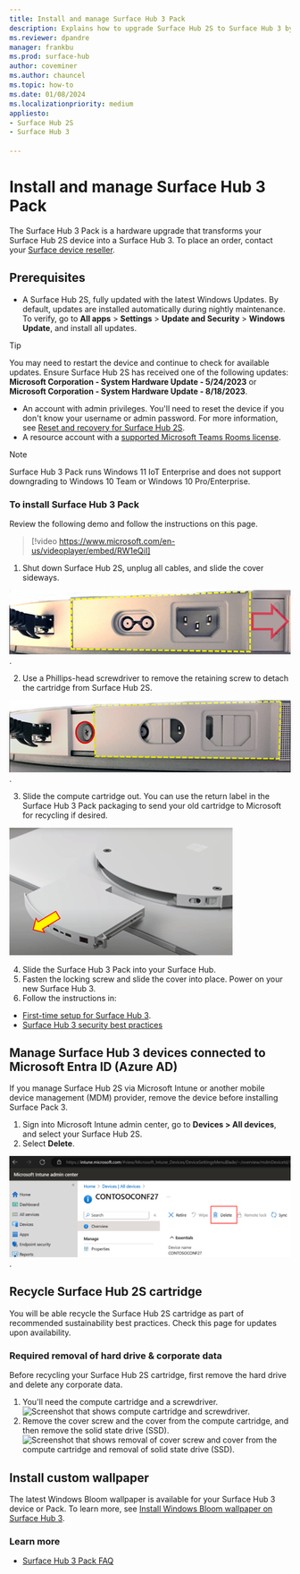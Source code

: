 ```yaml
---
title: Install and manage Surface Hub 3 Pack
description: Explains how to upgrade Surface Hub 2S to Surface Hub 3 by installing the Surface Hub 3 Pack. 
ms.reviewer: dpandre
manager: frankbu
ms.prod: surface-hub
author: coveminer
ms.author: chauncel
ms.topic: how-to
ms.date: 01/08/2024
ms.localizationpriority: medium
appliesto:
- Surface Hub 2S
- Surface Hub 3

---
```


# Install and manage Surface Hub 3 Pack

The Surface Hub 3 Pack is a hardware upgrade that transforms your Surface Hub 2S device into a Surface Hub 3. To place an order, contact your [Surface device reseller](https://www.microsoft.com/surface/business/where-to-buy-microsoft-surface#DEVICESRESELLERS).

## Prerequisites

- A Surface Hub 2S, fully updated with the latest Windows Updates. By default, updates are installed automatically during nightly maintenance. To verify, go to **All apps** > **Settings** > **Update and Security** > **Windows Update**, and install all updates.

> [!TIP]
> You may need to restart the device and continue to check for available updates. Ensure Surface Hub 2S has received one of the following updates: **Microsoft Corporation - System Hardware Update - 5/24/2023** or **Microsoft Corporation - System Hardware Update - 8/18/2023**.

- An account with admin privileges. You'll need to reset the device if you don't know your username or admin password. For more information, see [Reset and recovery for Surface Hub 2S](/surface-hub/surface-hub-2s-recover-reset).
- A resource account with a [supported Microsoft Teams Rooms license](/microsoftteams/rooms/rooms-licensing).

> [!NOTE]
> Surface Hub 3 Pack runs Windows 11 IoT Enterprise and does not support downgrading to Windows 10 Team or Windows 10 Pro/Enterprise.

### To install Surface Hub 3 Pack

Review the following demo and follow the instructions on this page.

> [!video https://www.microsoft.com/en-us/videoplayer/embed/RW1eQiI]

1. Shut down Surface Hub 2S, unplug all cables, and slide the cover sideways.

  ![Screenshot that indicates how to slide the cover sideways.](images/remove-cartridge-fig1.png).

2. Use a Phillips-head screwdriver to remove the retaining screw to detach the cartridge from Surface Hub 2S.

  ![Screenshot that shows retaining screw to remove and allow you to pull out the old cartridge.](images/remove-cartridge-fig2.png).

3. Slide the compute cartridge out. You can use the return label in the Surface Hub 3 Pack packaging to send your old cartridge to Microsoft for recycling if desired.

  ![Screenshot that shows how to slide the compute cartridge out of the unit](images/remove-cartridge-fig3.png)

4. Slide the Surface Hub 3 Pack into your Surface Hub.
5. Fasten the locking screw and slide the cover into place. Power on your new Surface Hub 3.  
6. Follow the instructions in:

- [First-time setup for Surface Hub 3](first-run-program-surface-hub-3.md).
- [Surface Hub 3 security best practices](surface-hub-3-security.md)

## Manage Surface Hub 3 devices connected to Microsoft Entra ID (Azure AD)

If you manage Surface Hub 2S via Microsoft Intune or another mobile device management (MDM) provider, remove the device before installing Surface Pack 3.

1. Sign into Microsoft Intune admin center, go to **Devices > All devices**,  and select your Surface Hub 2S.
2. Select **Delete**.

  ![Screenshot that shows removal of Surface Hub 2S from Intune.](images/remove-hub2s-from-intune.png).

## Recycle Surface Hub 2S cartridge

You will be able recycle the Surface Hub 2S cartridge as part of recommended sustainability best practices. Check this page for updates upon availability.

### Required removal of hard drive & corporate data

Before recycling your Surface Hub 2S cartridge, first remove the hard drive and delete any corporate data.

1. You'll need the compute cartridge and a screwdriver.
![Screenshot that shows compute cartridge and screwdriver.](images/surface-hub-2s-repack-7.png)
2. Remove the cover screw and the cover from the compute cartridge, and then remove the solid state drive (SSD).   
![Screenshot that shows removal of cover screw and cover from the compute cartridge and removal of solid state drive (SSD).](images/surface-hub-2s-repack-8.png)

## Install custom wallpaper

The latest Windows Bloom wallpaper is available for your Surface Hub 3 device or Pack. To learn more, see [Install Windows Bloom wallpaper on Surface Hub 3](install-wallpaper-surface-hub.md).

### Learn more

- [Surface Hub 3 Pack FAQ](surface-hub-3-pack-faq.md)
